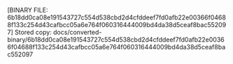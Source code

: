 [BINARY FILE: 6b18dd0ca08e191543727c554d538cbd2d4cfddeef7fd0afb22e00366f04688f133c254d43cafbcc05a6e764f060316444009bd4da38d5ceaf8bac552097]
Stored copy: docs/converted-binary/6b18dd0ca08e191543727c554d538cbd2d4cfddeef7fd0afb22e00366f04688f133c254d43cafbcc05a6e764f060316444009bd4da38d5ceaf8bac552097

